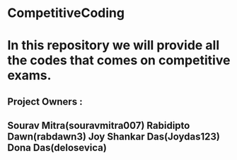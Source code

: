 # CompetitiveCoding
In this repository we will provide all the codes that comes on competitive exams.
========================================================================================
Project Owners : 
-----------------------------
Sourav Mitra(souravmitra007)
Rabidipto Dawn(rabdawn3)
Joy Shankar Das(Joydas123)
Dona Das(delosevica)
----------------------------
